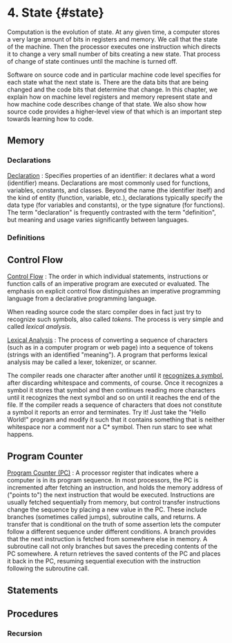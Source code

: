 # 4. State {#state}

Computation is the evolution of state. At any given time, a computer stores a very large amount of bits in registers and memory. We call that the state of the machine. Then the processor executes one instruction which directs it to change a very small number of bits creating a new state. That process of change of state continues until the machine is turned off.

Software on source code and in particular machine code level specifies for each state what the next state is. There are the data bits that are being changed and the code bits that determine that change. In this chapter, we explain how on machine level registers and memory represent state and how machine code describes change of that state. We also show how source code provides a higher-level view of that which is an important step towards learning how to code.

## Memory

### Declarations

[Declaration](https://en.wikipedia.org/wiki/Declaration_(computer_programming) "Declaration")
: Specifies properties of an identifier: it declares what a word (identifier) means. Declarations are most commonly used for functions, variables, constants, and classes. Beyond the name (the identifier itself) and the kind of entity (function, variable, etc.), declarations typically specify the data type (for variables and constants), or the type signature (for functions). The term "declaration" is frequently contrasted with the term "definition", but meaning and usage varies significantly between languages.

### Definitions

## Control Flow

[Control Flow](https://en.wikipedia.org/wiki/Control_flow "Control Flow")
: The order in which individual statements, instructions or function calls of an imperative program are executed or evaluated. The emphasis on explicit control flow distinguishes an imperative programming language from a declarative programming language.

When reading source code the starc compiler does in fact just try to recognize such symbols, also called *tokens*. The process is very simple and called *lexical analysis*.

[Lexical Analysis](https://en.wikipedia.org/wiki/Lexical_analysis "Lexical Analysis")
: The process of converting a sequence of characters (such as in a computer program or web page) into a sequence of tokens (strings with an identified "meaning"). A program that performs lexical analysis may be called a lexer, tokenizer, or scanner.

The compiler reads one character after another until it [recognizes a symbol](http://github.com/cksystemsteaching/selfie/blob/f0f9f756d9602efaed192026979cbf12d657f77f/selfie.c#L1984-L2225), after discarding whitespace and comments, of course. Once it recognizes a symbol it stores that symbol and then continues reading more characters until it recognizes the next symbol and so on until it reaches the end of the file. If the compiler reads a sequence of characters that does not constitute a symbol it reports an error and terminates. Try it! Just take the "Hello World!" program and modify it such that it contains something that is neither whitespace nor a comment nor a C\* symbol. Then run starc to see what happens.

## Program Counter

[Program Counter (PC)](https://en.wikipedia.org/wiki/Program_counter "Program Counter (PC)")
: A processor register that indicates where a computer is in its program sequence. In most processors, the PC is incremented after fetching an instruction, and holds the memory address of ("points to") the next instruction that would be executed. Instructions are usually fetched sequentially from memory, but control transfer instructions change the sequence by placing a new value in the PC. These include branches (sometimes called jumps), subroutine calls, and returns. A transfer that is conditional on the truth of some assertion lets the computer follow a different sequence under different conditions. A branch provides that the next instruction is fetched from somewhere else in memory. A subroutine call not only branches but saves the preceding contents of the PC somewhere. A return retrieves the saved contents of the PC and places it back in the PC, resuming sequential execution with the instruction following the subroutine call.

## Statements

## Procedures

### Recursion